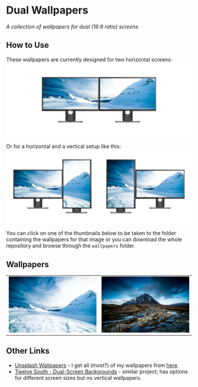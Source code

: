 # Dual Wallpapers
_A collection of wallpapers for dual (16:9 ratio) screens_


## How to Use
These wallpapers are currently designed for two horizontal screens:
![Horizontal & Horizontal](assets/horizontal-horizontal.jpg)

Or for a horizontal and a vertical setup like this:
![Horizontal & Vertical](assets/horizontal-vertical.jpg)

You can click on one of the thumbnails below to be taken to the folder containing the wallpapers for that image or you can download the whole repository and browse through the `wallpapers` folder.

## Wallpapers
| | |
|-|-|
|[![Wallpaper Thumbnail](wallpapers/cFplR9ZGnAk/thumbnail.jpg)](https://github.com/jalendport/dual-wallpapers/tree/master/wallpapers/cFplR9ZGnAk)|[![Wallpaper Thumbnail](wallpapers/PaNxe-QJwhE/thumbnail.jpg)](https://github.com/jalendport/dual-wallpapers/tree/master/wallpapers/PaNxe-QJwhE)|

## Other Links
- [Unsplash Wallpapers](https://unsplash.com/wallpaper) - I get all (most?) of my wallpapers from [here](https://unsplash.com/wallpaper/1339090/4k-wallpapers).
- [Twelve South - Dual-Screen Backgrounds](https://www.twelvesouth.com/wallpaper) - similar project; has options for different screen sizes but no vertical wallpapers.
